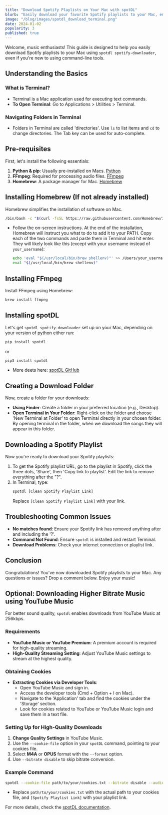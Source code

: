 ```yaml
---
title: "Download Spotify Playlists on Your Mac with spotDL"
blurb: "Easily download your favorite Spotify playlists to your Mac, enhancing your music collection and DJ sets. This guide also includes an optional method for higher bitrate downloads."
image: "/blog/images/spotdl_download_terminal.png"
date: 2024-01-02
popularity: 3
published: true
---
```


Welcome, music enthusiasts! This guide is designed to help you easily download Spotify playlists to your Mac using `spotdl spotify-downloader`, even if you're new to using command-line tools.

## Understanding the Basics

### What is Terminal?
- Terminal is a Mac application used for executing text commands.
- **To Open Terminal**: Go to Applications > Utilities > Terminal.

### Navigating Folders in Terminal
- Folders in Terminal are called 'directories'. Use `ls` to list items and `cd` to change directories. The Tab key can be used for auto-complete.

## Pre-requisites
First, let's install the following essentials:

1. **Python & pip**: Usually pre-installed on Macs. [Python](https://www.python.org/downloads/)
2. **FFmpeg**: Required for processing audio files. [FFmpeg](https://ffmpeg.org/download.html)
3. **Homebrew**: A package manager for Mac. [Homebrew](https://brew.sh/)

## Installing Homebrew (If not already installed)
Homebrew simplifies the installation of software on Mac.

```bash
/bin/bash -c "$(curl -fsSL https://raw.githubusercontent.com/Homebrew/install/HEAD/install.sh)"
```
- Follow the on-screen instructions. At the end of the installation, Homebrew will instruct you what to do to add it to your PATH. Copy each of the two commands and paste them in Terminal and hit enter. They will likely look like this (except with your username instead of `your_username`):
  ```bash
  echo 'eval "$(/usr/local/bin/brew shellenv)"' >> /Users/your_username/.profile
  eval "$(/usr/local/bin/brew shellenv)"
  ```

## Installing FFmpeg
Install FFmpeg using Homebrew:

```bash
brew install ffmpeg
```

## Installing spotDL
Let's get `spotdl spotify-downloader` set up on your Mac, depending on your version of python either run:

```bash
pip install spotdl
```
or 
```bash
pip3 install spotdl
```
- More deets here: [spotDL GitHub](https://github.com/spotDL/spotify-downloader)

## Creating a Download Folder
Now, create a folder for your downloads:

- **Using Finder**: Create a folder in your preferred location (e.g., Desktop).
- **Open Terminal in Your Folder**: Right-click on the folder and choose 'New Terminal at Folder' to open Terminal directly in your chosen folder. By opening terminal in the folder, when we download the songs they will appear in this folder.

## Downloading a Spotify Playlist
Now you're ready to download your Spotify playlists:

1. To get the Spotify playlist URL, go to the playlist in Spotify, click the three dots, 'Share', then 'Copy link to playlist'. Edit the link to remove everything after the "?".
2. In Terminal, type:
   ```bash
   spotdl [Clean Spotify Playlist Link]
   ```
   Replace `[Clean Spotify Playlist Link]` with your link.

## Troubleshooting Common Issues
- **No matches found**: Ensure your Spotify link has removed anything after and including the '?'.
- **Command Not Found**: Ensure `spotdl` is installed and restart Terminal.
- **Download Problems**: Check your internet connection or playlist link.

## Conclusion
Congratulations! You've now downloaded Spotify playlists to your Mac. Any questions or issues? Drop a comment below. Enjoy your music!

## Optional: Downloading Higher Bitrate Music using YouTube Music

For better sound quality, `spotdl` enables downloads from YouTube Music at 256kbps.

### Requirements
- **YouTube Music or YouTube Premium**: A premium account is required for high-quality streaming.
- **High-Quality Streaming Setting**: Adjust YouTube Music settings to stream at the highest quality.

### Obtaining Cookies
- **Extracting Cookies via Developer Tools**:
  - Open YouTube Music and sign in.
  - Access the developer tools (Cmd + Option + I on Mac).
  - Navigate to the 'Application' tab and find the cookies under the 'Storage' section. 
  - Look for cookies related to YouTube or YouTube Music login and save them in a text file.

### Setting Up for High-Quality Downloads
1. **Change Quality Settings** in YouTube Music.
2. Use the `--cookie-file` option in your `spotDL` command, pointing to your cookies file.
3. Select **M4A** or **OPUS** format with the `--format` option.
4. Use `--bitrate disable` to skip bitrate conversion.

### Example Command
```bash
spotdl --cookie-file path/to/your/cookies.txt --bitrate disable --audio youtube-music --format=m4a [Spotify Playlist Link]
```
- Replace `path/to/your/cookies.txt` with the actual path to your cookies file, and `[Spotify Playlist Link]` with your playlist link.

For more details, check the [spotDL documentation](https://github.com/spotDL/spotify-downloader/blob/master/docs/usage.md#audio-formats-and-quality).
